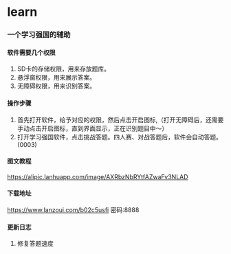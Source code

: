 # learn

### 一个学习强国的辅助


#### 软件需要几个权限
1. SD卡的存储权限，用来存放题库。
2. 悬浮窗权限，用来展示答案。
3. 无障碍权限，用来识别答案。


#### 操作步骤
1. 首先打开软件，给予对应的权限，然后点击开启图标,（打开无障碍后，还需要手动点击开启图标，直到界面显示，正在识别题目中～）
2. 打开学习强国软件，点击挑战答题。四人赛、对战答题后，软件会自动答题。(0003)


#### 图文教程

https://alipic.lanhuapp.com/image/AXRbzNbRYtfAZwaFv3NLAD 

#### 下载地址
https://www.lanzoui.com/b02c5usfi  密码:8888



#### 更新日志
1. 修复答题速度 
